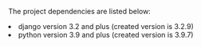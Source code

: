 The project dependencies are listed below:
<li>django version 3.2 and plus (created version is 3.2.9)</li>
<li>python version 3.9 and plus (created version is 3.9.7)</li>
